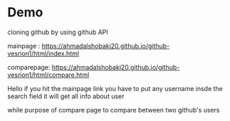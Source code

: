 # Demo
cloning github by using github API

mainpage : https://ahmadalshobaki20.github.io/github-vesrion1/html/index.html

comparepage: https://ahmadalshobaki20.github.io/github-vesrion1/html/compare.html

Hello if you hit the mainpage link you have to put any username insde the search field it will get all info about user 

while purpose of compare page to compare between two github's users  
